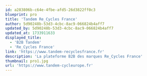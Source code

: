 ```yaml
---
id: a283806b-c64e-4fbe-afd5-26d3822ff0c3
blueprint: pro
title: 'Tandem Re_Cycles France'
author: 5d90248b-53d3-4cbc-8ac9-066824b4aff7
updated_by: 5d90248b-53d3-4cbc-8ac9-066824b4aff7
updated_at: 1733911633
displayed_title:
  - 'B2B Tandem'
  - 'Re_Cycles France'
link: 'https://www.tandem-recyclesfrance.fr'
description: 'La plateforme B2B des marques Re_Cycles France'
thumbnail: pro1.jpg
url: 'https://www.tandem-cycleurope.fr'
---
```

